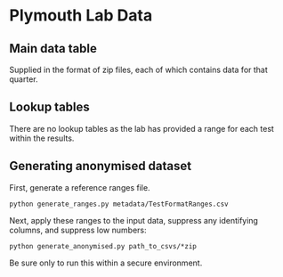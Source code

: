 # Plymouth Lab Data

## Main data table

Supplied in the format of zip files, each of which contains data for that quarter.

## Lookup tables

There are no lookup tables as the lab has provided a range for each test within the results.

## Generating anonymised dataset

First, generate a reference ranges file.

    python generate_ranges.py metadata/TestFormatRanges.csv

Next, apply these ranges to the input data, suppress any identifying columns, and suppress low numbers:

    python generate_anonymised.py path_to_csvs/*zip

Be sure only to run this within a secure environment.
